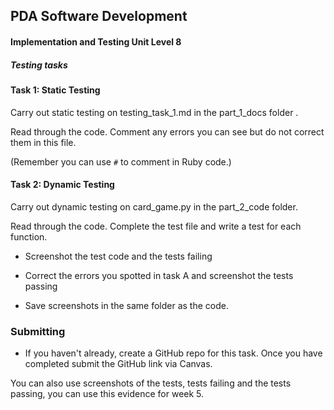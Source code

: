 ## PDA Software Development
#### Implementation and Testing Unit Level 8

##### Testing tasks

#### Task 1: Static Testing

  Carry out static testing on testing_task_1.md in the part_1_docs folder .  

  Read through the code. Comment any errors you can see but do not correct them in this file.

  (Remember you can use `#` to comment in Ruby code.)


#### Task 2: Dynamic Testing

  Carry out dynamic testing on card_game.py in the part_2_code folder.

  Read through the code. Complete the test file and write a test for each function. 
  
  - Screenshot the test code and the tests failing 
  
  - Correct the errors you spotted in task A and screenshot the tests passing
  
  - Save screenshots in the same folder as the code.

### Submitting


 - If you haven't already, create a GitHub repo for this task. Once you have completed submit the GitHub link via Canvas.

  You can also use screenshots of the tests, tests failing and the tests passing, you can use this evidence for week 5.
